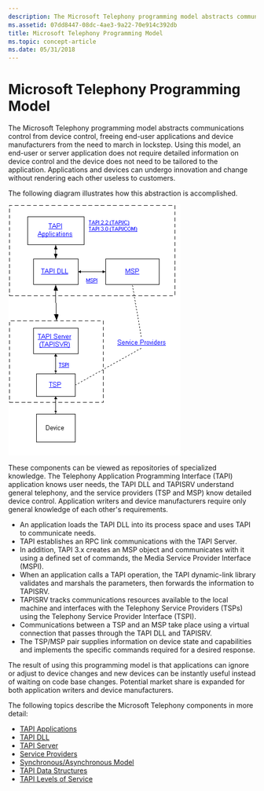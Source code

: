 ```yaml
---
description: The Microsoft Telephony programming model abstracts communications control from device control, freeing end-user applications and device manufacturers from the need to march in lockstep.
ms.assetid: 07dd8447-08dc-4ae3-9a22-70e914c392db
title: Microsoft Telephony Programming Model
ms.topic: concept-article
ms.date: 05/31/2018
---
```


# Microsoft Telephony Programming Model

The Microsoft Telephony programming model abstracts communications control from device control, freeing end-user applications and device manufacturers from the need to march in lockstep. Using this model, an end-user or server application does not require detailed information on device control and the device does not need to be tailored to the application. Applications and devices can undergo innovation and change without rendering each other useless to customers.

The following diagram illustrates how this abstraction is accomplished.

![how tapi abstracts communications control from device control](images/tapicomp.png)

These components can be viewed as repositories of specialized knowledge. The Telephony Application Programming Interface (TAPI) application knows user needs, the TAPI DLL and TAPISRV understand general telephony, and the service providers (TSP and MSP) know detailed device control. Application writers and device manufacturers require only general knowledge of each other's requirements.

-   An application loads the TAPI DLL into its process space and uses TAPI to communicate needs.
-   TAPI establishes an RPC link communications with the TAPI Server.
-   In addition, TAPI 3.x creates an MSP object and communicates with it using a defined set of commands, the Media Service Provider Interface (MSPI).
-   When an application calls a TAPI operation, the TAPI dynamic-link library validates and marshals the parameters, then forwards the information to TAPISRV.
-   TAPISRV tracks communications resources available to the local machine and interfaces with the Telephony Service Providers (TSPs) using the Telephony Service Provider Interface (TSPI).
-   Communications between a TSP and an MSP take place using a virtual connection that passes through the TAPI DLL and TAPISRV.
-   The TSP/MSP pair supplies information on device state and capabilities and implements the specific commands required for a desired response.

The result of using this programming model is that applications can ignore or adjust to device changes and new devices can be instantly useful instead of waiting on code base changes. Potential market share is expanded for both application writers and device manufacturers.

The following topics describe the Microsoft Telephony components in more detail:

-   [TAPI Applications](tapi-applications.md)
-   [TAPI DLL](tapi-dll.md)
-   [TAPI Server](tapi-server.md)
-   [Service Providers](service-providers.md)
-   [Synchronous/Asynchronous Model](synchronous-asynchronous-model.md)
-   [TAPI Data Structures](tapi-data-structures.md)
-   [TAPI Levels of Service](tapi-levels-of-service.md)

 

 



